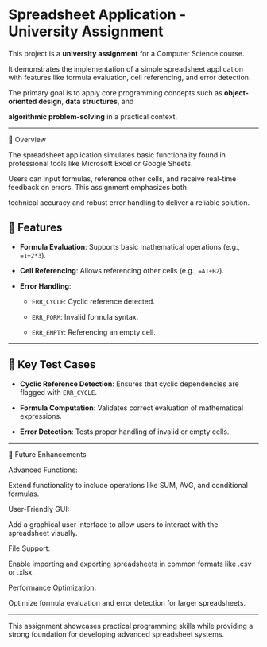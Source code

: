 # Spreadsheet Application - University Assignment  

This project is a **university assignment** for a Computer Science course.

It demonstrates the implementation of a simple spreadsheet application with features like formula evaluation, cell referencing, and error detection. 

The primary goal is to apply core programming concepts such as **object-oriented design**, **data structures**, and 

**algorithmic problem-solving** in a practical context.

---

📖 Overview

The spreadsheet application simulates basic functionality found in professional tools like Microsoft Excel or Google Sheets. 

Users can input formulas, reference other cells, and receive real-time feedback on errors. This assignment emphasizes both 

technical accuracy and robust error handling to deliver a reliable solution.

## 📖 Features  

- **Formula Evaluation**: Supports basic mathematical operations (e.g., `=1+2*3`).
  
- **Cell Referencing**: Allows referencing other cells (e.g., `=A1+B2`).
  
- **Error Handling**:
  
  - `ERR_CYCLE`: Cyclic reference detected.
    
  - `ERR_FORM`: Invalid formula syntax.
    
  - `ERR_EMPTY`: Referencing an empty cell.  

---

## 🧪 Key Test Cases  


- **Cyclic Reference Detection**: Ensures that cyclic dependencies are flagged with `ERR_CYCLE`.
  
- **Formula Computation**: Validates correct evaluation of mathematical expressions.
  
- **Error Detection**: Tests proper handling of invalid or empty cells.

---

🌟 Future Enhancements

Advanced Functions:

Extend functionality to include operations like SUM, AVG, and conditional formulas.

User-Friendly GUI:

Add a graphical user interface to allow users to interact with the spreadsheet visually.

File Support:

Enable importing and exporting spreadsheets in common formats like .csv or .xlsx.

Performance Optimization:

Optimize formula evaluation and error detection for larger spreadsheets.

---
This assignment showcases practical programming skills while providing a strong foundation for developing advanced spreadsheet systems.
